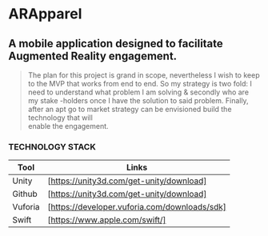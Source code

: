 # ARApparel

## A mobile application designed to facilitate Augmented Reality engagement.

> The plan for this project is grand in scope, nevertheless I wish to keep
> to the MVP that works from end to end. So my strategy is two fold: I
> need to understand what problem I am solving & secondly who are my stake
> -holders once I have the solution to said problem. Finally, after an apt
> go to market strategy can be envisioned build the technology that will  
> enable the engagement.

### TECHNOLOGY STACK

| Tool | Links|
| ------ | ------ |
| Unity | [https://unity3d.com/get-unity/download] |
| Github | [https://unity3d.com/get-unity/download] |
| Vuforia | [https://developer.vuforia.com/downloads/sdk] |
| Swift | [https://www.apple.com/swift/] |
